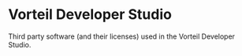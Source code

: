 # Vorteil Developer Studio
Third party software (and their licenses) used in the Vorteil Developer Studio.